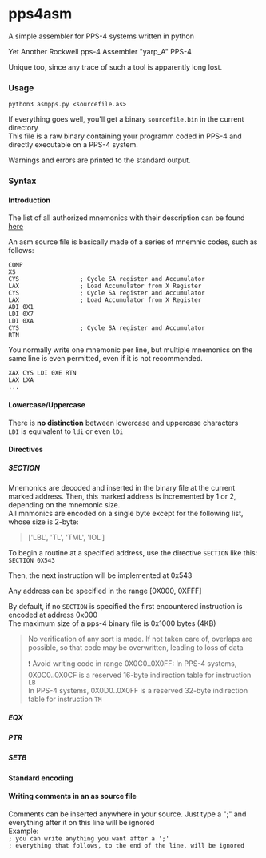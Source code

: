 # pps4asm
A simple assembler for PPS-4 systems
written in python

Yet Another Rockwell pps-4 Assembler "yarp_A" PPS-4   

Unique too, since any trace of such a tool is apparently long lost.


### Usage
`python3 asmpps.py <sourcefile.as>`

If everything goes well, you'll get a binary `sourcefile.bin` in the current directory  
This file is a raw binary containing your programm coded in PPS-4 and directly executable on a PPS-4 system.      

Warnings and errors are printed to the standard output.


### Syntax

#### Introduction
The list of all authorized mnemonics with their description can be found [here](https://www.pps4.fr/dasm/instdoc/)   

An asm source file is basically made of a series of mnemnic codes, such as follows:  

``` 
COMP				
XS					
CYS					; Cycle SA register and Accumulator
LAX					; Load Accumulator from X Register
CYS					; Cycle SA register and Accumulator
LAX					; Load Accumulator from X Register
ADI	0X1				
LDI	0X7				
LDI	0XA				
CYS					; Cycle SA register and Accumulator
RTN			
```
You normally write one mnemonic per line, but multiple mnemonics on the same line is even permitted, even if it is not recommended.  

``` 
XAX CYS LDI 0XE RTN
LAX LXA
...

```

#### Lowercase/Uppercase
There is **no distinction** between lowercase and uppercase characters  
`LDI` is equivalent to `ldi` or even `lDi`  

#### Directives

##### SECTION
Mnemonics are decoded and inserted in the binary file at the current marked address. Then, this marked address is incremented by 1 or 2, depending on the mnemonic size.  
All mnmonics are encoded on a single byte except for the following list, whose size is 2-byte:  
> ['LBL', 'TL', 'TML', 'IOL']
   
To begin a routine at a specified address, use the directive `SECTION` like this:  
`SECTION 0X543`  

Then, the next instruction will be implemented at 0x543    

Any address can be specified in the range [0X000, 0XFFF]


By default, if no `SECTION` is specified the first encountered instruction is encoded at address 0x000    
The maximum size of a pps-4 binary file is 0x1000 bytes (4KB)  

> No verification of any sort is made. If not taken care of, overlaps are possible, so that code may be overwritten, leading to loss of data
>
> :exclamation: Avoid writing code in range 0X0C0..0X0FF:
> In PPS-4 systems, 0X0C0..0X0CF is a reserved 16-byte indirection table for instruction `LB`  
> In PPS-4 systems, 0X0D0..0X0FF is a reserved 32-byte indirection table for instruction `TM`



##### EQX

##### PTR

##### SETB


#### Standard encoding

#### Writing comments in an as source file
Comments can be inserted anywhere in your source. Just type a ";" and everything after it on this line will be ignored  
Example:  
`; you can write anything you want after a ';'`  
`; everything that follows, to the end of the line, will be ignored `
